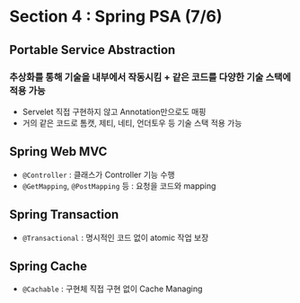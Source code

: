 # Section 4 : Spring PSA (7/6)

## Portable Service Abstraction
### 추상화를 통해 기술을 내부에서 작동시킴 + 같은 코드를 다양한 기술 스택에 적용 가능
* Servelet 직접 구현하지 않고 Annotation만으로도 매핑
* 거의 같은 코드로 톰캣, 제티, 네티, 언더토우 등 기술 스택 적용 가능

## Spring Web MVC
* `@Controller` : 클래스가 Controller 기능 수행
* `@GetMapping`, `@PostMapping` 등 : 요청을 코드와 mapping

## Spring Transaction
* `@Transactional` : 명시적인 코드 없이 atomic 작업 보장

## Spring Cache
* `@Cachable` : 구현체 직접 구현 없이 Cache Managing
